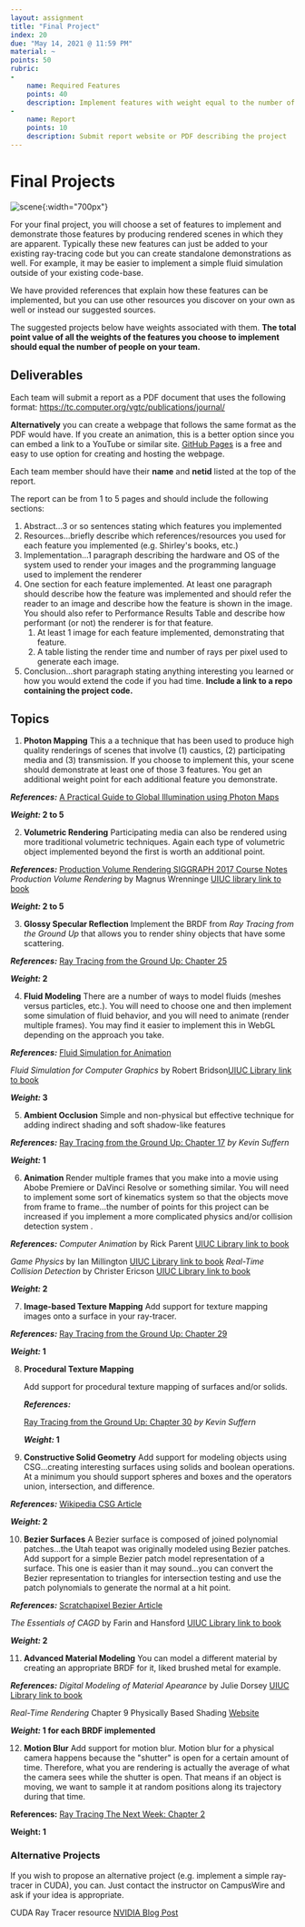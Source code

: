 ```yaml
---
layout: assignment
title: "Final Project"
index: 20
due: "May 14, 2021 @ 11:59 PM"
material: ~
points: 50
rubric:
-
    name: Required Features
    points: 40
    description: Implement features with weight equal to the number of people on the team
-
    name: Report
    points: 10
    description: Submit report website or PDF describing the project
---
```


# Final Projects

![scene](https://illinois-cs419.github.io/img/scene.jpg){:width="700px"}

For your final project, you will choose a set of features to implement and demonstrate those features by producing rendered scenes in which they are apparent. Typically these new features can just be added to your existing ray-tracing code but you can create standalone demonstrations as well. For example, it may be easier to implement a simple fluid simulation outside of your existing code-base.

We have provided references that explain how these features can be implemented, but you can use other resources you discover on your own as well or instead our suggested sources.  

The suggested projects below have weights associated with them. **The total point value of all the weights of the features you choose to implement should equal the number of people on your team.**  

## Deliverables

Each team will submit a report as a PDF document that uses the following format: https://tc.computer.org/vgtc/publications/journal/

**Alternatively** you can create a webpage that follows the same format as the PDF would have. If you create an animation, this is a better option since you can embed a link to a YouTube or similar site. [GitHub Pages](https://pages.github.com/) is a free and easy to use option for creating and hosting the webpage. 


Each team member should have their **name** and **netid** listed at the top of the report.

The report can be from 1 to 5 pages and should include the following sections:

1.  Abstract...3 or so sentences stating which features you implemented
2. Resources...briefly describe which references/resources you used for each feature you implemented (e.g. Shirley's books, etc.) 
3. Implementation...1 paragraph describing the hardware and OS of the system used to render your images and the programming language used to implement the renderer
4. One section for each feature implemented. At least one paragraph should describe how the feature was implemented and should refer the reader to an image and describe how the feature is shown in the image. You should also refer to Performance Results Table and describe how performant (or not) the renderer is for that feature. 
   1. At least 1 image for each feature implemented, demonstrating that feature.
   2. A table listing the render time and number of rays per pixel used to generate each image.
5. Conclusion...short paragraph stating anything interesting you learned or how you would  extend the code if you had time. 
   **Include a link to a repo containing the project code.**

## Topics

1. **Photon Mapping**
This a a technique that has been used to produce high quality renderings of scenes that involve (1) caustics, (2) participating media and (3) transmission. If you choose to implement this, your scene should demonstrate at least one of those 3 features. You get an additional weight point for each additional feature you demonstrate.

**_References:_**
[A Practical Guide to Global Illumination using Photon Maps](http://171.67.77.70/courses/cs348b-01/course8.pdf)

**_Weight:_ 2 to 5**
 
2. **Volumetric Rendering**
Participating media can also be rendered using more traditional volumetric techniques. Again each type of volumetric object implemented beyond the first is worth an additional point.

**_References:_**
[Production Volume Rendering SIGGRAPH 2017 Course Notes](https://graphics.pixar.com/library/ProductionVolumeRendering/paper.pdf)
_Production Volume Rendering_ by  Magnus Wrenninge [UIUC library link to book](https://i-share-uiu.primo.exlibrisgroup.com/discovery/fulldisplay?docid=alma99954765801405899&context=L&vid=01CARLI_UIU:CARLI_UIU&tab=LibraryCatalog&lang=en)

**_Weight:_ 2 to 5**

3. **Glossy Specular Reflection**
Implement the BRDF from _Ray Tracing from the Ground Up_ that allows you to render shiny objects that have some scattering.

**_References:_**
[Ray Tracing from the Ground Up: Chapter 25](https://i-share-uiu.primo.exlibrisgroup.com/discovery/fulldisplay?docid=alma99947038912205899&context=L&vid=01CARLI_UIU:CARLI_UIU&tab=LibraryCatalog&lang=en) 

**_Weight:_ 2**

4. **Fluid Modeling**
There are a number of ways to model fluids (meshes versus particles, etc.). You will need to choose one and then implement some simulation of fluid behavior, and you will need to animate (render multiple frames). You may find it easier to implement this in WebGL depending on the approach you take. 

**_References:_**
[Fluid Simulation for Animation](https://www.cs.ubc.ca/~rbridson/fluidsimulation/) 

_Fluid Simulation for Computer Graphics_ by Robert Bridson[UIUC Library link to book](https://i-share-uiu.primo.exlibrisgroup.com/discovery/fulldisplay?docid=alma99954765903705899&context=L&vid=01CARLI_UIU:CARLI_UIU&tab=LibraryCatalog&lang=en_)

**_Weight:_ 3**

5. **Ambient Occlusion**
Simple and non-physical but effective technique for adding indirect shading and soft shadow-like features

**_References:_**
[Ray Tracing from the Ground Up: Chapter 17](https://i-share-uiu.primo.exlibrisgroup.com/discovery/fulldisplay?docid=alma99947038912205899&context=L&vid=01CARLI_UIU:CARLI_UIU&tab=LibraryCatalog&lang=en) *by Kevin Suffern*

**_Weight:_ 1**
   
6. **Animation**
Render multiple frames that you make into a movie using Abobe Premiere or DaVinci Resolve or something similar. You will need to implement some sort of kinematics system so that the objects move from frame to frame...the number of points for this project can be increased if you implement a more complicated physics and/or collision detection system .

**_References:_**
_Computer Animation_ by Rick Parent [UIUC Library link to book](https://i-share-uiu.primo.exlibrisgroup.com/discovery/fulldisplay?docid=alma99953422012205899&context=L&vid=01CARLI_UIU:CARLI_UIU&tab=LibraryCatalog&lang=en)

_Game Physics_ by Ian Millington [UIUC Library link to book](https://i-share-uiu.primo.exlibrisgroup.com/permalink/01CARLI_UIU/gpjosq/alma99661882112205899)
_Real-Time Collision Detection_ by Christer Ericson [UIUC Library link to book](https://i-share-uiu.primo.exlibrisgroup.com/permalink/01CARLI_UIU/gpjosq/alma99704757712205899)

**_Weight:_ 2**

7. **Image-based Texture Mapping**
Add support for texture mapping images onto a surface in your ray-tracer. 

**_References:_**
[Ray Tracing from the Ground Up: Chapter 29](https://i-share-uiu.primo.exlibrisgroup.com/discovery/fulldisplay?docid=alma99947038912205899&context=L&vid=01CARLI_UIU:CARLI_UIU&tab=LibraryCatalog&lang=en)

**_Weight:_ 1**

8. **Procedural Texture Mapping**

   Add support for procedural texture mapping of surfaces and/or solids.

   **_References:_**

   [Ray Tracing from the Ground Up: Chapter 30](https://i-share-uiu.primo.exlibrisgroup.com/discovery/fulldisplay?docid=alma99947038912205899&context=L&vid=01CARLI_UIU:CARLI_UIU&tab=LibraryCatalog&lang=en) *by Kevin Suffern*

   **_Weight:_ 1**

9. **Constructive Solid Geometry**
Add support for modeling objects using CSG...creating interesting surfaces using solids and boolean operations. At a minimum you should support spheres and boxes and the operators union, intersection, and difference.

**_References:_**
[Wikipedia CSG Article](https://en.wikipedia.org/wiki/Constructive_solid_geometry)

**_Weight:_ 2**

10. **Bezier Surfaces**
A Bezier surface is composed of joined polynomial patches...the Utah teapot was originally modeled using Bezier patches. Add support for a simple Bezier patch model representation of a surface. This one is easier than it may sound...you can convert the Bezier representation to triangles for intersection testing and use the patch polynomials to generate the normal at a hit point.

**_References:_**
[Scratchapixel Bezier Article](https://www.scratchapixel.com/lessons/advanced-rendering/bezier-curve-rendering-utah-teapot/bezier-surface)

_The Essentials of CAGD_ by Farin and Hansford [UIUC Library link to book](https://i-share-uiu.primo.exlibrisgroup.com/permalink/01CARLI_UIU/gpjosq/alma99888760512205899)

**_Weight:_ 2**

11. **Advanced Material Modeling**
You can model a different material by creating an appropriate BRDF for it, liked brushed metal for example.

**_References:_**
_Digital Modeling of Material Apearance_ by Julie Dorsey [UIUC Library link to book](https://www-sciencedirect-com.proxy2.library.illinois.edu/book/9780122211812/digital-modeling-of-material-appearance)

_Real-Time Rendering_ Chapter 9 Physically Based Shading [Website](http://www.realtimerendering.com/#brdf)

**_Weight:_  1 for each BRDF implemented** 
    
12. **Motion Blur**
Add support for motion blur. Motion blur for a physical camera happens because the "shutter" is open for a certain amount of time. Therefore, what you are rendering is actually the average of what the camera sees while the shutter is open. That means if an object is moving, we want to sample it at random positions along its trajectory during that time.

**References:**
[Ray Tracing The Next Week: Chapter 2 ](https://raytracing.github.io/books/RayTracingTheNextWeek.html#motionblur)

**Weight: 1** 

### Alternative Projects

If you wish to propose an alternative project (e.g. implement a simple ray-tracer in CUDA), you can. Just contact the instructor on CampusWire and ask if your idea is appropriate.

CUDA Ray Tracer resource [NVIDIA Blog Post](https://developer.nvidia.com/blog/accelerated-ray-tracing-cuda/)

